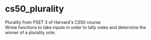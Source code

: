 # cs50_plurality
Plurality from PSET 3 of Harvard's CS50 course  
Wrote functions to take inputs in order to tally votes and determine the winner of a plurality vote.
